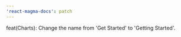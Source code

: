 ```yaml
---
'react-magma-docs': patch
---
```


feat(Charts): Change the name from 'Get Started' to 'Getting Started'.
